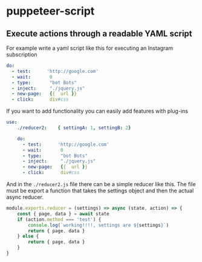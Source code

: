 # puppeteer-script
Execute actions through a readable YAML script
---
For example write a yaml script like this for executing an Instagram subscription
```yaml
do:
  - test:      'http://google.com'
  - wait:       0
  - type:       "bot Bots"
  - inject:     "./jquery.js"
  - new-page:   {{  url }}
  - click:      div#css

```

If you want to add functionality you can easily add features with plug-ins
```yaml
use:
    ./reducer2:    { settingA: 1, settingB: 2}

    do:
      - test:      'http://google.com'
      - wait:       0
      - type:       "bot Bots"
      - inject:     "./jquery.js"
      - new-page:   {{  url }}
      - click:      div#css

```

And in the `./reducer2.js` file there can be a simple reducer like this.
The file must be export a function that takes the settings object and then the actual async reducer.

```javascript
module.exports.reducer = (settings) => async (state, action) => {
    const { page, data } = await state
    if (action.method === 'test') {
        console.log(`working!!!!, settings are ${settings}`)
        return { page, data }
    } else {
        return { page, data }
    }
}

```
